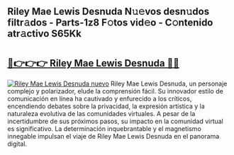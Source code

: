 ## Riley Mae Lewis Desnuda N𝚞𝚎vos desn𝚞dos filtr𝚊dos - Parts-1z8 F𝚘tos vid𝚎o - C𝚘ntenido atr𝚊ctivo S65Kk

# <h2><a href="http://mb8j8kw.tromn.icu/?c=Riley+Mae+Lewis+Desnuda">🔗👉👉👉 Riley Mae Lewis Desnuda 🔗🔗</a></h2>

[![Riley Mae Lewis Desnuda nuevo](https://i.imgur.com/pEAQMta.gif)](http://mb8j8kw.tromn.icu/?c=Riley+Mae+Lewis+Desnuda)
Riley Mae Lewis Desnuda, un personaje complejo y polarizador, elude la comprensión fácil. Su innovador estilo de comunicación en línea ha cautivado y enfurecido a los críticos, encendiendo debates sobre la privacidad, la expresión artística y la naturaleza evolutiva de las comunidades virtuales. A pesar de la incertidumbre de sus próximos pasos, su impacto en la comunidad virtual es significativo. La determinación inquebrantable y el magnetismo innegable impulsan el viaje de Riley Mae Lewis Desnuda en el panorama digital.
